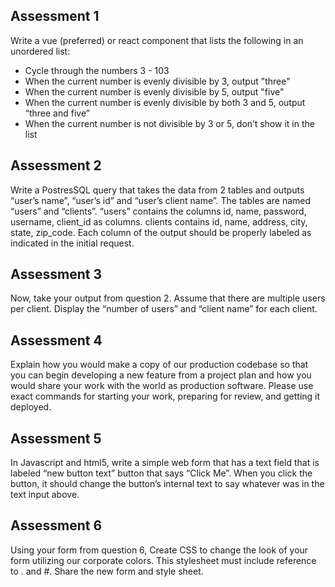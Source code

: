 ## Assessment 1
Write a vue (preferred) or react component that lists the following in an unordered list:

- Cycle through the numbers 3 - 103
- When the current number is evenly divisible by 3, output "three"
- When the current number is evenly divisible by 5, output "five"
- When the current number is evenly divisible by both 3 and 5, output “three and five”
- When the current number is not divisible by 3 or 5, don’t show it in the list

## Assessment 2
Write a PostresSQL query that takes the data from 2 tables and outputs “user’s name”, “user’s id” and “user’s client name”.  The tables are named “users” and “clients”.  “users” contains the columns id, name, password, username, client_id as columns.  clients contains id, name, address, city, state, zip_code.  Each column of the output should be properly labeled as indicated in the initial request.

## Assessment 3
Now, take your output from question 2.  Assume that there are multiple users per client.  Display the “number of users” and “client name” for each client.

## Assessment 4
Explain how you would make a copy of our production codebase so that you can begin developing a new feature from a project plan and how you would share your work with the world as production software.  Please use exact commands for starting your work, preparing for review, and getting it deployed.

## Assessment 5
In Javascript and html5, write a simple web form that has a text field that is labeled “new button text” button that says “Click Me”.  When you click the button, it should change the button’s internal text to say whatever was in the text input above. 

## Assessment 6
Using your form from question 6, Create CSS to change the look of your form utilizing our corporate colors.  This stylesheet must include reference to . and #.  Share the new form and style sheet.
